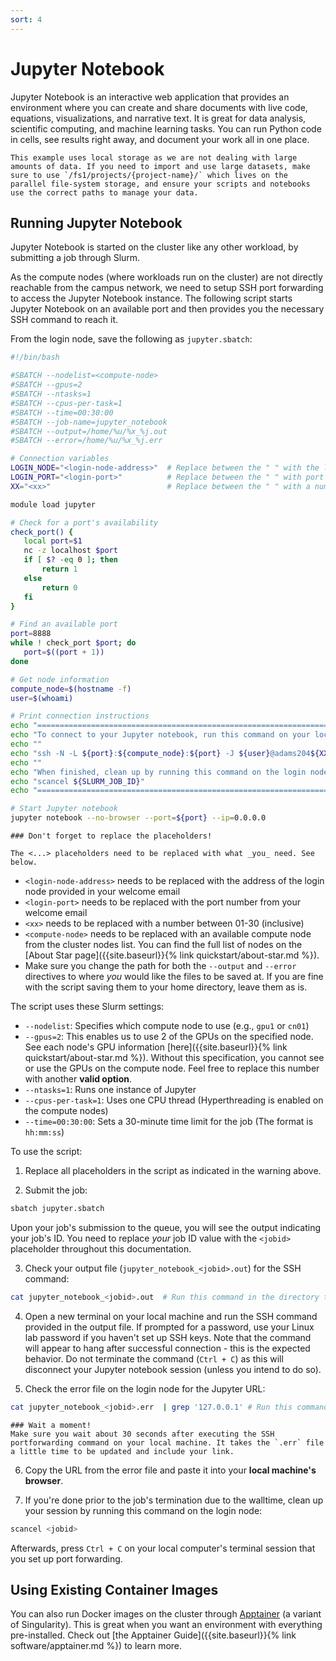 ```yaml
---
sort: 4
---
```


# Jupyter Notebook

Jupyter Notebook is an interactive web application that provides an environment where you can create and share documents with live code, equations, visualizations, and narrative text. It is great for data analysis, scientific computing, and machine learning tasks. You can run Python code in cells, see results right away, and document your work all in one place.

```note
This example uses local storage as we are not dealing with large amounts of data. If you need to import and use large datasets, make sure to use `/fs1/projects/{project-name}/` which lives on the parallel file-system storage, and ensure your scripts and notebooks use the correct paths to manage your data.
```

## Running Jupyter Notebook

Jupyter Notebook is started on the cluster like any other workload, by submitting a job through Slurm.

As the compute nodes (where workloads run on the cluster) are not directly reachable from the campus network, we need to setup SSH port forwarding to access the Jupyter Notebook instance. The following script starts Jupyter Notebook on an available port and then provides you the necessary SSH command to reach it.

From the login node, save the following as `jupyter.sbatch`:

```bash
#!/bin/bash

#SBATCH --nodelist=<compute-node>
#SBATCH --gpus=2
#SBATCH --ntasks=1
#SBATCH --cpus-per-task=1
#SBATCH --time=00:30:00
#SBATCH --job-name=jupyter_notebook
#SBATCH --output=/home/%u/%x_%j.out
#SBATCH --error=/home/%u/%x_%j.err

# Connection variables
LOGIN_NODE="<login-node-address>"  # Replace between the " " with the login node's address from the welcome email
LOGIN_PORT="<login-port>"          # Replace between the " " with port number from welcome email
XX="<xx>"                          # Replace between the " " with a number from 01-30

module load jupyter

# Check for a port's availability
check_port() {
   local port=$1
   nc -z localhost $port
   if [ $? -eq 0 ]; then
       return 1
   else
       return 0
   fi
}

# Find an available port
port=8888
while ! check_port $port; do
   port=$((port + 1))
done

# Get node information
compute_node=$(hostname -f)
user=$(whoami)

# Print connection instructions
echo "==================================================================="
echo "To connect to your Jupyter notebook, run this command on your local machine:"
echo ""
echo "ssh -N -L ${port}:${compute_node}:${port} -J ${user}@adams204${XX}.hofstra.edu:${LOGIN_PORT},${user}@${LOGIN_NODE}:${LOGIN_PORT} ${user}@${LOGIN_NODE}"
echo ""
echo "When finished, clean up by running this command on the login node:"
echo "scancel ${SLURM_JOB_ID}"
echo "==================================================================="

# Start Jupyter notebook
jupyter notebook --no-browser --port=${port} --ip=0.0.0.0
```

```warning
### Don't forget to replace the placeholders!

The <...> placeholders need to be replaced with what _you_ need. See below.
```
- `<login-node-address>` needs to be replaced with the address of the login node provided in your welcome email
- `<login-port>` needs to be replaced with the port number from your welcome email
- `<xx>` needs to be replaced with a number between 01-30 (inclusive)
- `<compute-node>` needs to be replaced with an available compute node from the cluster nodes list. You can find the full list of nodes on the [About Star page]({{site.baseurl}}{% link quickstart/about-star.md %}).
- Make sure you change the path for both the `--output` and `--error` directives to where _you_ would like the files to be saved at. If you are fine with the script saving them to your home directory, leave them as is.

The script uses these Slurm settings:
- `--nodelist`: Specifies which compute node to use (e.g., `gpu1` or `cn01`)
- `--gpus=2`: This enables us to use 2 of the GPUs on the specified node. See each node's GPU information [here]({{site.baseurl}}{% link quickstart/about-star.md %}). Without this specification, you cannot see or use the GPUs on the compute node. Feel free to replace this number with another **valid option**.
- `--ntasks=1`: Runs one instance of Jupyter
- `--cpus-per-task=1`: Uses one CPU thread (Hyperthreading is enabled on the compute nodes)
- `--time=00:30:00`: Sets a 30-minute time limit for the job (The format is `hh:mm:ss`)

To use the script:

1. Replace all placeholders in the script as indicated in the warning above.

2. Submit the job:
```bash
sbatch jupyter.sbatch
```
Upon your job's submission to the queue, you will see the output indicating your job's ID. You need to replace _your_ job ID value with the `<jobid>` placeholder throughout this documentation.

3. Check your output file (`jupyter_notebook_<jobid>.out`) for the SSH command:
```bash
cat jupyter_notebook_<jobid>.out  # Run this command in the directory the .out file is located.
```

4. Open a new terminal on your local machine and run the SSH command provided in the output file. If prompted for a password, use your Linux lab password if you haven't set up SSH keys. Note that the command will appear to hang after successful connection - this is the expected behavior. Do not terminate the command (`Ctrl + C`) as this will disconnect your Jupyter notebook session (unless you intend to do so).

5. Check the error file on the login node for the Jupyter URL:
```bash
cat jupyter_notebook_<jobid>.err  | grep '127.0.0.1' # Run this command in the directory the .err file is located.
```
```warning
### Wait a moment!
Make sure you wait about 30 seconds after executing the SSH portforwarding command on your local machine. It takes the `.err` file a little time to be updated and include your link.
```

6. Copy the URL from the error file and paste it into your **local machine's browser**.

7. If you're done prior to the job's termination due to the walltime, clean up your session by running this command on the login node:
```bash
scancel <jobid>
```
Afterwards, press `Ctrl + C` on your local computer's terminal session that you set up port forwarding.

## Using Existing Container Images

You can also run Docker images on the cluster through [Apptainer](https://apptainer.org/) (a variant of Singularity). This is great when you want an environment with everything pre-installed. Check out [the Apptainer Guide]({{site.baseurl}}{% link software/apptainer.md %}) to learn more.
